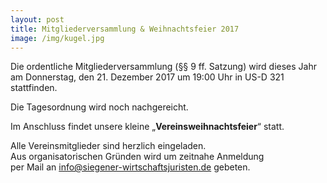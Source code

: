 ```yaml
---
layout: post
title: Mitgliederversammlung & Weihnachtsfeier 2017
image: /img/kugel.jpg
---
```



Die ordentliche Mitgliederversammlung (§§ 9 ff. Satzung) wird dieses Jahr am Donnerstag, den 21. Dezember 2017 um 19:00 Uhr in US-D 321 stattfinden.  

Die Tagesordnung wird noch nachgereicht.

Im Anschluss findet unsere kleine „**Vereinsweihnachtsfeier**“ statt.

Alle Vereinsmitglieder sind herzlich eingeladen.  
Aus organisatorischen Gründen wird um zeitnahe Anmeldung  
per Mail an info@siegener-wirtschaftsjuristen.de gebeten.
